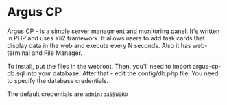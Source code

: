 # Argus CP
Argus CP - is a simple server managment and monitoring panel. It's written in PHP and uses Yii2 framework.
It allows users to add task cards that display data in the web and execute every N seconds. Also it has web-terminal and File Manager.

To install, put the files in the webroot. 
Then, you'll need to import argus-cp-db.sql into your database.
After that - edit the config/db.php file. You need to specify the database credentials.

The default credentials are `admin:pa55W0RD`
